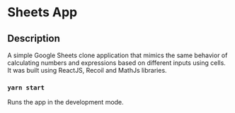 # Sheets App

## Description

A simple Google Sheets clone application that mimics the same behavior of calculating numbers and expressions based on different inputs using cells. It was built using ReactJS, Recoil and MathJs libraries.


### `yarn start`

Runs the app in the development mode.





